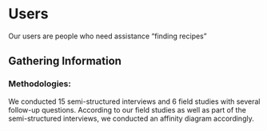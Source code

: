 
# Users

Our users are people who need assistance “finding recipes”

## Gathering Information

### Methodologies:

We conducted 15 semi-structured interviews and 6 field studies with several follow-up questions. According to our field studies as well as part of the semi-structured interviews, we conducted an affinity diagram accordingly.